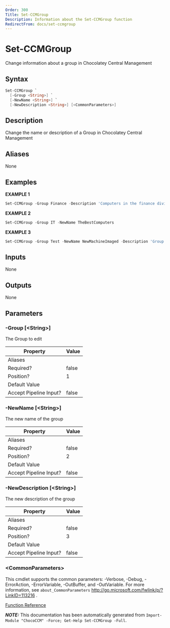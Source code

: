 ```yaml
---
Order: 300
Title: Set-CCMGroup
Description: Information about the Set-CCMGroup function
RedirectFrom: docs/set-ccmgroup
---
```


# Set-CCMGroup

<!-- This documentation is automatically generated from /Set-CCMGroup.ps1 using GenerateDocs.ps1. Contributions are welcome at the original location(s). -->

Change information about a group in Chocolatey Central Management

## Syntax

~~~powershell
Set-CCMGroup `
  [-Group <String>] `
  [-NewName <String>] `
  [-NewDescription <String>] [<CommonParameters>]
~~~

## Description

Change the name or description of a Group in Chocolatey Central Management


## Aliases

None

## Examples

 **EXAMPLE 1**

~~~powershell
Set-CCMGroup -Group Finance -Description 'Computers in the finance division'

~~~

**EXAMPLE 2**

~~~powershell
Set-CCMGroup -Group IT -NewName TheBestComputers

~~~

**EXAMPLE 3**

~~~powershell
Set-CCMGroup -Group Test -NewName NewMachineImaged -Description 'Group for freshly imaged machines needing a baseline package pushed to them'

~~~

## Inputs

None

## Outputs

None

## Parameters

###  -Group [&lt;String&gt;]
The Group to edit

Property               | Value
---------------------- | -----
Aliases                |
Required?              | false
Position?              | 1
Default Value          |
Accept Pipeline Input? | false

###  -NewName [&lt;String&gt;]
The new name of the group

Property               | Value
---------------------- | -----
Aliases                |
Required?              | false
Position?              | 2
Default Value          |
Accept Pipeline Input? | false

###  -NewDescription [&lt;String&gt;]
The new description of the group

Property               | Value
---------------------- | -----
Aliases                |
Required?              | false
Position?              | 3
Default Value          |
Accept Pipeline Input? | false

### &lt;CommonParameters&gt;

This cmdlet supports the common parameters: -Verbose, -Debug, -ErrorAction, -ErrorVariable, -OutBuffer, and -OutVariable. For more information, see `about_CommonParameters` http://go.microsoft.com/fwlink/p/?LinkID=113216 .



[Function Reference](xref:chococcm-functions)

***NOTE:*** This documentation has been automatically generated from `Import-Module "ChocoCCM" -Force; Get-Help Set-CCMGroup -Full`.

